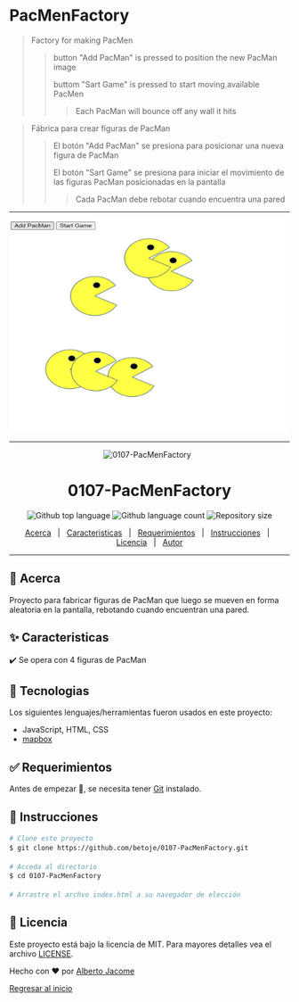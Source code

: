 # PacMenFactory

> Factory for making PacMen
>
>> button "Add PacMan" is pressed to position the new PacMan image
>>
>> buttom "Sart Game" is pressed to start moving available PacMen
>>> Each PacMan will bounce off any wall it hits

> Fábrica para crear figuras de PacMan
>
>> El botón "Add PacMan" se presiona para posicionar una nueva figura de PacMan
>>
>> El botón "Sart Game" se presiona para iniciar el movimiento de las figuras PacMan posicionadas en la pantalla
>>> Cada PacMan debe rebotar cuando encuentra una pared
  
---
<img src="./images/PacMen.jpg" style="width: 500px; height: 380px" >

---

<div align="center" id="top"> 
  <img src="./.github/app.gif" alt="0107-PacMenFactory" />
  &#xa0;
</div>

<h1 align="center">0107-PacMenFactory</h1>

<p align="center">
  <img alt="Github top language" src="https://img.shields.io/github/languages/top/betoje/0107-PacMenFactory?color=56BEB8">

  <img alt="Github language count" src="https://img.shields.io/github/languages/count/betoje/0107-PacMenFactory?color=56BEB8">

  <img alt="Repository size" src="https://img.shields.io/github/repo-size/betoje/0107-PacMenFactory?color=56BEB8">

  <!-- <img alt="License" src="https://img.shields.io/github/license/betoje/0107-PacMenFactory?color=56BEB8"> -->

</p>

<p align="center">
  <a href="#dart-acerca">Acerca</a> &#xa0; | &#xa0; 
  <a href="#sparkles-caracteristicas">Caracteristicas</a> &#xa0; | &#xa0;
  <a href="#rocket-tecnologias>Tecnologias</a> &#xa0; | &#xa0;
  <a href="#white_check_mark-requerimientos">Requerimientos</a> &#xa0; | &#xa0;
  <a href="#checkered_flag-instrucciones">Instrucciones</a> &#xa0; | &#xa0;
  <a href="#memo-licencia">Licencia</a> &#xa0; | &#xa0;
  <a href="https://github.com/betoje" target="_blank">Autor</a>
</p>

---
## :dart: Acerca ##

Proyecto para fabricar figuras de PacMan que luego se mueven en forma aleatoria en la pantalla, rebotando cuando encuentran una pared.

## :sparkles: Caracteristicas ##

:heavy_check_mark: Se opera con 4 figuras de PacMan

## :rocket: Tecnologias ##

Los siguientes lenguajes/herramientas fueron usados en este proyecto:

- JavaScript, HTML, CSS
- [mapbox](https://www.mapbox.com/)

## :white_check_mark: Requerimientos ##

Antes de empezar :checkered_flag:, se necesita tener [Git](https://git-scm.com) instalado.

## :checkered_flag: Instrucciones ##

```bash
# Clone este proyecto
$ git clone https://github.com/betoje/0107-PacMenFactory.git

# Acceda al directorio
$ cd 0107-PacMenFactory

# Arrastre el archvo index.html a su navegador de elección
```
## :memo: Licencia ##

Este proyecto está bajo la licencia de MIT. Para mayores detalles vea el archivo [LICENSE](LICENSE).

Hecho con :heart: por <a href="https://github.com/betoje" target="_blank">Alberto Jacome</a>
&#xa0;

<a href="#top">Regresar al inicio</a>
